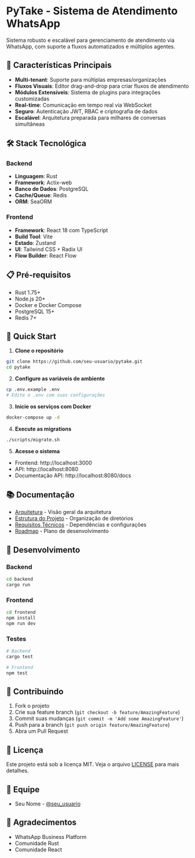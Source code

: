 # PyTake - Sistema de Atendimento WhatsApp

Sistema robusto e escalável para gerenciamento de atendimento via WhatsApp, com suporte a fluxos automatizados e múltiplos agentes.

## 🚀 Características Principais

- **Multi-tenant**: Suporte para múltiplas empresas/organizações
- **Fluxos Visuais**: Editor drag-and-drop para criar fluxos de atendimento
- **Módulos Extensíveis**: Sistema de plugins para integrações customizadas
- **Real-time**: Comunicação em tempo real via WebSocket
- **Seguro**: Autenticação JWT, RBAC e criptografia de dados
- **Escalável**: Arquitetura preparada para milhares de conversas simultâneas

## 🛠️ Stack Tecnológica

### Backend
- **Linguagem**: Rust
- **Framework**: Actix-web
- **Banco de Dados**: PostgreSQL
- **Cache/Queue**: Redis
- **ORM**: SeaORM

### Frontend
- **Framework**: React 18 com TypeScript
- **Build Tool**: Vite
- **Estado**: Zustand
- **UI**: Tailwind CSS + Radix UI
- **Flow Builder**: React Flow

## 📋 Pré-requisitos

- Rust 1.75+
- Node.js 20+
- Docker e Docker Compose
- PostgreSQL 15+
- Redis 7+

## 🏃 Quick Start

1. **Clone o repositório**
```bash
git clone https://github.com/seu-usuario/pytake.git
cd pytake
```

2. **Configure as variáveis de ambiente**
```bash
cp .env.example .env
# Edite o .env com suas configurações
```

3. **Inicie os serviços com Docker**
```bash
docker-compose up -d
```

4. **Execute as migrations**
```bash
./scripts/migrate.sh
```

5. **Acesse o sistema**
- Frontend: http://localhost:3000
- API: http://localhost:8080
- Documentação API: http://localhost:8080/docs

## 📚 Documentação

- [Arquitetura](docs/ARCHITECTURE.md) - Visão geral da arquitetura
- [Estrutura do Projeto](docs/PROJECT_STRUCTURE.md) - Organização de diretórios
- [Requisitos Técnicos](docs/REQUIREMENTS.md) - Dependências e configurações
- [Roadmap](docs/ROADMAP.md) - Plano de desenvolvimento

## 🔧 Desenvolvimento

### Backend
```bash
cd backend
cargo run
```

### Frontend
```bash
cd frontend
npm install
npm run dev
```

### Testes
```bash
# Backend
cargo test

# Frontend
npm test
```

## 🤝 Contribuindo

1. Fork o projeto
2. Crie sua feature branch (`git checkout -b feature/AmazingFeature`)
3. Commit suas mudanças (`git commit -m 'Add some AmazingFeature'`)
4. Push para a branch (`git push origin feature/AmazingFeature`)
5. Abra um Pull Request

## 📄 Licença

Este projeto está sob a licença MIT. Veja o arquivo [LICENSE](LICENSE) para mais detalhes.

## 👥 Equipe

- Seu Nome - [@seu_usuario](https://github.com/seu-usuario)

## 🙏 Agradecimentos

- WhatsApp Business Platform
- Comunidade Rust
- Comunidade React
